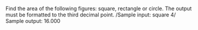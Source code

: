 Find the area of the following figures: square, rectangle or circle. The output must be formatted to the third decimal point.
  /Sample input:
  square
  4/
  Sample output:
  16.000
